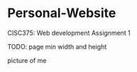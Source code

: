 # Personal-Website
CISC375: Web development Assignment 1

TODO: page min width and height

picture of me


